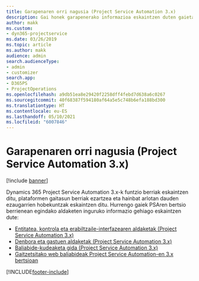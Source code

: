 ```yaml
---
title: Garapenaren orri nagusia (Project Service Automation 3.x)
description: Gai honek garapenerako informazioa eskaintzen duten gaietarako estekak eskaintzen ditu Dynamics 365 Project Service Automation-en (PSA) 3.x. bertsiorako
author: makk
ms.custom:
- dyn365-projectservice
ms.date: 03/26/2019
ms.topic: article
ms.author: makk
audience: admin
search.audienceType:
- admin
- customizer
search.app:
- D365PS
- ProjectOperations
ms.openlocfilehash: a9db51ea8e29420f2258dff4febd7d638a6c0267
ms.sourcegitcommit: 40f68387f594180af64a5e5c748b6efa188bd300
ms.translationtype: HT
ms.contentlocale: eu-ES
ms.lasthandoff: 05/10/2021
ms.locfileid: "6007846"
---
```

# <a name="development-home-page-project-service-automation-3x"></a>Garapenaren orri nagusia (Project Service Automation 3.x)

[!include [banner](../../includes/psa-now-project-operations.md)]

Dynamics 365 Project Service Automation 3.x-k funtzio berriak eskaintzen ditu, plataformen gaitasun berriak ezartzea eta hainbat arlotan dauden ezaugarrien hobekuntzak eskaintzen ditu. Hurrengo gaiek PSAren bertsio berrienean egindako aldaketen inguruko informazio gehiago eskaintzen dute:

- [Entitatea, kontrola eta erabiltzaile-interfazearen aldaketak (Project Service Automation 3.x)](../developer-guides/entity-changes-v3.x.md)
- [Denbora eta gastuen aldaketak (Project Service Automation 3.x)](../developer-guides/time-expense-changes-v3.x.md)
- [Baliabide-kudeaketa gida (Project Service Automation 3.x)](../developer-guides/resource-management-changes-v3.x.md)
- [Gaitzetsitako web baliabideak Project Service Automation-en 3.x bertsioan](../developer-guides/web-resources-deprecated-v3.x.md)


[!INCLUDE[footer-include](../../includes/footer-banner.md)]